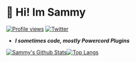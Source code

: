 # :wave: **Hi! Im Sammy**

[![Profile views](https://gpvc.arturio.dev/SammCheese)](https://github.com/SammCheese) [![Twitter](https://img.shields.io/twitter/follow/Samm_Cheese?style=social)](https://twitter.com/Samm_Cheese)

- ***I sometimes code, mostly Powercord Plugins***


[![Sammy's Github Stats](https://github-readme-stats.vercel.app/api?username=SammCheese&show_icons=true)](https://github.com/anuraghazra/github-readme-stats)[![Top Langs](https://github-readme-stats.vercel.app/api/top-langs/?username=SammCheese&layout=compact)](https://github.com/anuraghazra/github-readme-stats) 

